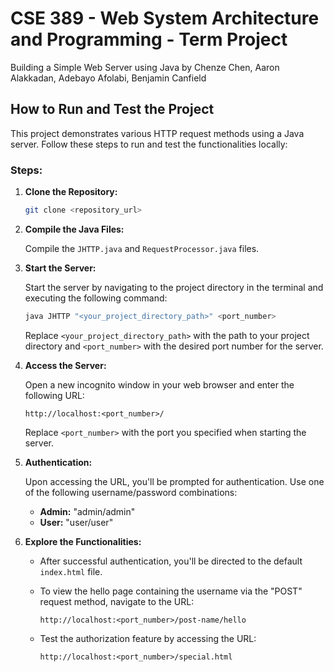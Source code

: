 # CSE 389 - Web System Architecture and Programming - Term Project
Building a Simple Web Server using Java by Chenze Chen, Aaron Alakkadan, Adebayo Afolabi, Benjamin Canfield

## How to Run and Test the Project

This project demonstrates various HTTP request methods using a Java server. Follow these steps to run and test the functionalities locally:

### Steps:

1. **Clone the Repository:**

    ```bash
    git clone <repository_url>
    ```

2. **Compile the Java Files:**

    Compile the `JHTTP.java` and `RequestProcessor.java` files.

3. **Start the Server:**

    Start the server by navigating to the project directory in the terminal and executing the following command:

    ```bash
    java JHTTP "<your_project_directory_path>" <port_number>
    ```

    Replace `<your_project_directory_path>` with the path to your project directory and `<port_number>` with the desired port number for the server.

4. **Access the Server:**

    Open a new incognito window in your web browser and enter the following URL:

    ```
    http://localhost:<port_number>/
    ```

    Replace `<port_number>` with the port you specified when starting the server.

5. **Authentication:**

    Upon accessing the URL, you'll be prompted for authentication. Use one of the following username/password combinations:

    - **Admin:** "admin/admin"
    - **User:** "user/user"

6. **Explore the Functionalities:**

    - After successful authentication, you'll be directed to the default `index.html` file.
    
    - To view the hello page containing the username via the "POST" request method, navigate to the URL:

      ```
      http://localhost:<port_number>/post-name/hello
      ```

    - Test the authorization feature by accessing the URL:

      ```
      http://localhost:<port_number>/special.html
      ```
